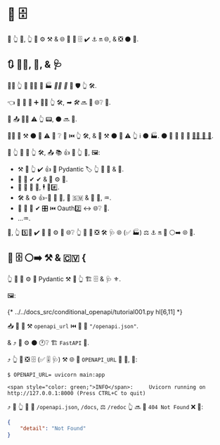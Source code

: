 # 🎲 🗄

🚥 👆 💪, 👆 💪 ⚙️ ⚒ &amp; 🌐 🔢 🔗 🗄 ✔ ⚓️ 🔛 🌐, &amp; ❎ ⚫️ 🍕.

## 🔃 💂‍♂, 🔗, &amp; 🩺

🕵‍♂ 👆 🧾 👩‍💻 🔢 🏭 *🚫🔜 🚫* 🌌 🛡 👆 🛠️.

👈 🚫 🚮 🙆 ➕ 💂‍♂ 👆 🛠️, *➡ 🛠️* 🔜 💪 🌐❔ 👫.

🚥 📤 💂‍♂ ⚠ 👆 📟, ⚫️ 🔜 🔀.

🕵‍♂ 🧾 ⚒ ⚫️ 🌅 ⚠ 🤔 ❔ 🔗 ⏮️ 👆 🛠️, &amp; 💪 ⚒ ⚫️ 🌅 ⚠ 👆 ℹ ⚫️ 🏭. ⚫️ 💪 🤔 🎯 📨 <a href="https://en.wikipedia.org/wiki/Security_through_obscurity" class="external-link" target="_blank">💂‍♂ 🔘 🌌</a>.

🚥 👆 💚 🔐 👆 🛠️, 📤 📚 👍 👜 👆 💪, 🖼:

* ⚒ 💭 👆 ✔️ 👍 🔬 Pydantic 🏷 👆 📨 💪 &amp; 📨.
* 🔗 🙆 ✔ ✔ &amp; 🔑 ⚙️ 🔗.
* 🙅 🏪 🔢 🔐, 🕴 🔐#️⃣.
* 🛠️ &amp; ⚙️ 👍-💭 🔐 🧰, 💖 🇸🇲 &amp; 🥙 🤝, ♒️.
* 🚮 🌅 🧽 ✔ 🎛 ⏮️ Oauth2️⃣ ↔ 🌐❔ 💪.
* ...♒️.

👐, 👆 5️⃣📆 ✔️ 📶 🎯 ⚙️ 💼 🌐❔ 👆 🤙 💪 ❎ 🛠️ 🩺 🌐 (✅ 🏭) ⚖️ ⚓️ 🔛 📳 ⚪️➡️ 🌐 🔢.

## 🎲 🗄 ⚪️➡️ ⚒ &amp; 🇨🇻 {

👆 💪 💪 ⚙️ 🎏 Pydantic ⚒ 🔗 👆 🏗 🗄 &amp; 🩺 ⚜.

🖼:

{* ../../docs_src/conditional_openapi/tutorial001.py hl[6,11] *}

📥 👥 📣 ⚒ `openapi_url` ⏮️ 🎏 🔢 `"/openapi.json"`.

&amp; ⤴️ 👥 ⚙️ ⚫️ 🕐❔ 🏗 `FastAPI` 📱.

⤴️ 👆 💪 ❎ 🗄 (✅ 🎚 🩺) ⚒ 🌐 🔢 `OPENAPI_URL` 🛁 🎻, 💖:

<div class="termy">

```console
$ OPENAPI_URL= uvicorn main:app

<span style="color: green;">INFO</span>:     Uvicorn running on http://127.0.0.1:8000 (Press CTRL+C to quit)
```

</div>

⤴️ 🚥 👆 🚶 📛 `/openapi.json`, `/docs`, ⚖️ `/redoc` 👆 🔜 🤚 `404 Not Found` ❌ 💖:

```JSON
{
    "detail": "Not Found"
}
```
